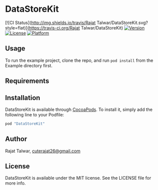 # DataStoreKit

[![CI Status](http://img.shields.io/travis/Rajat Talwar/DataStoreKit.svg?style=flat)](https://travis-ci.org/Rajat Talwar/DataStoreKit)
[![Version](https://img.shields.io/cocoapods/v/DataStoreKit.svg?style=flat)](http://cocoapods.org/pods/DataStoreKit)
[![License](https://img.shields.io/cocoapods/l/DataStoreKit.svg?style=flat)](http://cocoapods.org/pods/DataStoreKit)
[![Platform](https://img.shields.io/cocoapods/p/DataStoreKit.svg?style=flat)](http://cocoapods.org/pods/DataStoreKit)

## Usage

To run the example project, clone the repo, and run `pod install` from the Example directory first.

## Requirements

## Installation

DataStoreKit is available through [CocoaPods](http://cocoapods.org). To install
it, simply add the following line to your Podfile:

```ruby
pod "DataStoreKit"
```

## Author

Rajat Talwar, cuterajat26@gmail.com

## License

DataStoreKit is available under the MIT license. See the LICENSE file for more info.
